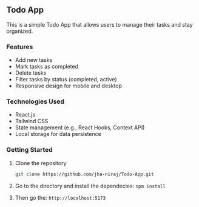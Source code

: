 ## Todo App

This is a simple Todo App that allows users to manage their tasks and stay organized.

### Features

- Add new tasks
- Mark tasks as completed
- Delete tasks
- Filter tasks by status (completed, active)
- Responsive design for mobile and desktop

### Technologies Used

- React.js
- Tailwind CSS
- State management (e.g., React Hooks, Context API)
- Local storage for data persistence

### Getting Started

1. Clone the repository
   ```bash
   git clone https://github.com/jha-niraj/Todo-App.git

2. Go to the directory and install the dependecies:
   ```npm install```

3. Then go the:
   ```http://localhost:5173```

